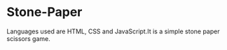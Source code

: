 # Stone-Paper
Languages used are HTML, CSS and JavaScript.It is a simple stone paper scissors game.
